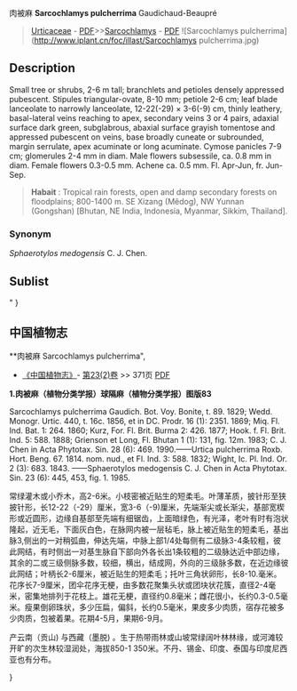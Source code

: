 肉被麻 **Sarcochlamys pulcherrima** Gaudichaud-Beaupré

> [Urticaceae](http://www.iplant.cn/info/Urticaceae?t=foc) - [PDF](http://www.iplant.cn/foc/pdf/Urticaceae.pdf)>>[Sarcochlamys](http://www.iplant.cn/info/Sarcochlamys?t=foc) - [PDF](http://www.iplant.cn/foc/pdf/Sarcochlamys.pdf)
![Sarcochlamys pulcherrima](http://www.iplant.cn/foc/illast/Sarcochlamys pulcherrima.jpg)

## Description

Small tree or shrubs, 2-6 m tall; branchlets and petioles densely appressed pubescent. Stipules triangular-ovate, 8-10 mm; petiole 2-6 cm; leaf blade lanceolate to narrowly lanceolate, 12-22(-29) × 3-6(-9) cm, thinly leathery, basal-lateral veins reaching to apex, secondary veins 3 or 4 pairs, adaxial surface dark green, subglabrous, abaxial surface grayish tomentose and appressed pubescent on veins, base broadly cuneate or subrounded, margin serrulate, apex acuminate or long acuminate. Cymose panicles 7-9 cm; glomerules 2-4 mm in diam. Male flowers subsessile, ca. 0.8 mm in diam. Female flowers 0.3-0.5 mm. Achene ca. 0.5 mm. Fl. Apr-Jun, fr. Jun-Sep.

> **Habait** : 
> Tropical rain forests, open and damp secondary forests on floodplains; 800-1400 m. SE Xizang (Mêdog), NW Yunnan (Gongshan) [Bhutan, NE India, Indonesia, Myanmar, Sikkim, Thailand].

### Synonym
*Sphaerotylos* *medogensis* C. J. Chen.

## Sublist
"
}
## 中国植物志

**肉被麻 Sarcochlamys pulcherrima",

* [《中国植物志》](http://www.iplant.cn/frps)- [第23(2)卷](http://www.iplant.cn/frps/vol/23(2)) >> 371页 [PDF](http://www.iplant.cn/frps/pdf/23(2)/371.pdf)

**1.肉被麻（植物分类学报）球隔麻（植物分类学报）图版83**

Sarcochlamys pulcherrima Gaudich. Bot. Voy. Bonite, t. 89. 1829; Wedd. Monogr. Urtic. 440, t. 16c. 1856, et in DC. Prodr. 16 (1): 2351. 1869; Miq. Fl. Ind. Bat. 1: 264. 1860; Kurz, For. Fl. Brit. Burma 2: 426. 1877; Hook. f. Fl. Brit. Ind. 5: 588. 1888; Grienson et Long, Fl. Bhutan 1 (1): 131, fig. 12m. 1983; C. J. Chen in Acta Phytotax. Sin. 28 (6): 469. 1990.——Urtica pulcherrima Roxb. Hort. Beng. 67. 1814. nom. nud., et Fl. Ind. 3: 588. 1832; Wight, Ic. Pl. Ind. Or. 2 (3): 683. 1843. ——Sphaerotylos medogensis C. J. Chen in Acta Phytotax. Sin. 23 (6): 445, 453, fig. 1. 1985.

常绿灌木或小乔木，高2-6米。小枝密被近贴生的短柔毛。叶薄革质，披针形至狭披针形，长12-22（-29）厘米，宽3-6（-9)厘米，先端渐尖或长渐尖，基部宽楔形或近圆形，边缘自基部至先端有细锯齿，上面暗绿色，有光泽，老叶有时有泡状隆起，近无毛，下面灰白色，在脉网内被一层毡毛，脉上被近贴生的短柔毛，基出脉3,侧出的一对稍弧曲，伸达先端，中脉上部1/4处每侧有二级脉3-4条较粗，彼此网结，有时侧出一对基生脉自下部向外各长出1条较粗的二级脉达近中部边缘，其余的二或三级侧脉多数，较细，横出，结成网，外向的三级脉多数，在近边缘彼此网结；叶柄长2-6厘米，被近贴生的短柔毛；托叶三角状卵形，长8-10.毫米。花序长7-9厘米，团伞花序无梗，由多数花聚集头状或团块状花簇，直径2-4毫米，密集地排列于花枝上。雄花无梗，直径约0.8毫米；雌花很小，长约0.3-0.5毫米。瘦果倒卵珠状，多少压扁，偏斜，长约0.5毫米，果皮多少肉质，宿存花被多少肉质，包被着果。花期4-5月，果期6-9月。

产云南（贡山) 与西藏（墨脱) 。生于热带雨林或山坡常绿阔叶林林缘，或河滩较开旷的次生林较湿润处，海拔850-1 350米。不丹、锡金、印度、泰国与印度尼西亚也有分布。

}